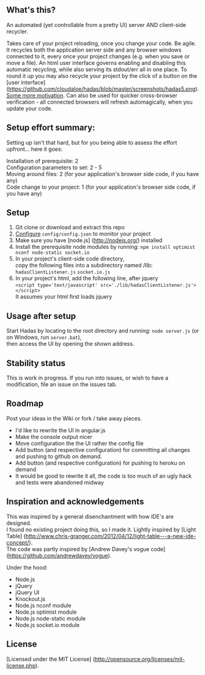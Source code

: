 ## What's this?

An automated (yet controllable from a pretty UI) server AND client-side recycler.

Takes care of your project reloading, once you change your code. Be agile. <br/>
It recycles both the application server side and any browser windows connected to it, every once your project changes (e.g. when you save or move a file).
An html user interface governs enabling and disabling this automatic recycling, while also serving its stdout/err all in one place. To round it up you may also recycle your project by the click of a button on the [user interface]
(https://github.com/cloudaloe/hadas/blob/master/screenshots/hadas5.png). [Some more motivation](http://cloudaloe.github.io/hadas/).
Can also be used for quicker cross-browser verification - all connected browsers will refresh automagically, when you update your code.

## Setup effort summary:
Setting up isn't that hard, but for you being able to assess the effort upfront... here it goes: <br/>

Installation of prerequisite:   	2 <br/>
Configuration parameters to set:    2 - 5 <br/>
Moving around files:      		   2 (for your application's browser side code, if you have any) <br/>
Code change to your project:     1 (for your application's browser side code, if you have any) <br/>

## Setup

1. Git clone or download and extract this repo
2. [Configure](https://github.com/cloudaloe/hadas/wiki/config.json) `config/config.json` to monitor your project 
3. Make sure you have [node.js] (http://nodejs.org/) installed
4. Install the prerequisite node modules by running: `npm install optimist nconf node-static socket.io` 
5. In your project's client-side code directory, <br/> 
   copy the following files into a subdirectory named /lib:
   `hadasClientListener.js`
   `socket.io.js`
6. In your project's html, add the following line, after jquery <br/>
   `<script type='text/javascript' src='./lib/hadasClientListener.js'></script>` <br/>
   It assumes your html first loads jquery

## Usage after setup

Start Hadas by locating to the root directory and running: `node server.js` (or on Windows, run `server.bat`), <br/>
then access the UI by opening the shown address. 

## Stability status

This is work in progress. If you run into issues, or wish to have a modification, file an issue on the issues tab.

## Roadmap

Post your ideas in the Wiki or fork / take away pieces.
+ I'd like to rewrite the UI in angular.js
+ Make the console output nicer
+ Move configuration the the UI rather the config file
+ Add button (and respective configuration) for committing all changes and pushing to github on demand.
+ Add button (and respective configuration) for pushing to heroku on demand
+ It would be good to rewrite it all, the code is too much of an ugly hack and tests were abandoned midway

## Inspiration and acknowledgements

This was inspired by a general disenchantment with how IDE's are designed. <br/>
I found no existing project doing this, so I made it. Lightly inspired by [Light Table] (http://www.chris-granger.com/2012/04/12/light-table---a-new-ide-concept/). <br/> The code was partly inspired by [Andrew Davey's vogue code] (https://github.com/andrewdavey/vogue). 

Under the hood:
* Node.js
* jQuery
* jQuery UI
* Knockout.js
* Node.js nconf module
* Node.js optimist module
* Node.js node-static module
* Node.js socket.io module

## License

[Licensed under the MIT License] (http://opensource.org/licenses/mit-license.php).
